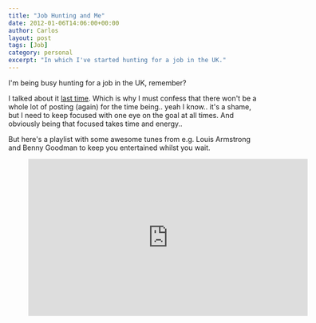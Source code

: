 ```yaml
---
title: "Job Hunting and Me"
date: 2012-01-06T14:06:00+00:00
author: Carlos
layout: post
tags: [Job]
category: personal
excerpt: "In which I've started hunting for a job in the UK."
---
```

I'm being busy hunting for a job in the UK, remember?

I talked about it [last time](/blog/come-take-me). Which is why I must confess that there won't be a whole lot of posting (again) for the time being.. yeah I know.. it's a shame, but I need to keep focused with one eye on the goal at all times. And obviously being that focused takes time and energy..

But here's a playlist with some awesome tunes from e.g. Louis Armstrong and Benny Goodman to keep you entertained whilst you wait.

<figure class="media-video">
    <iframe width="560" height="315" src="https://www.youtube.com/embed/R-xzfwDAn1I?list=PL7FF54088585F2166" frameborder="0" allowfullscreen></iframe>
</figure>